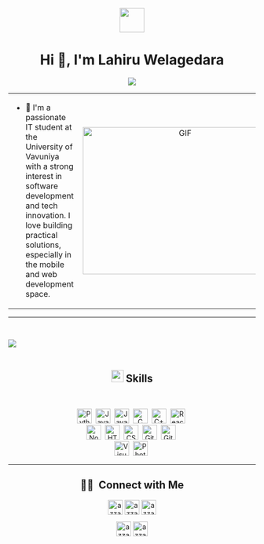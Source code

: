  <p align="center"><picture align="center"><img align="center" src = "https://github.com/7oSkaaa/7oSkaaa/blob/main/Images/about_me.gif?raw=true" width = 50px></picture></p>
<h1 align="center">Hi 👋, I'm Lahiru Welagedara</h1>
<p align="center">
  <a href="https://github.com/DenverCoder1/readme-typing-svg"><img src="https://readme-typing-svg.herokuapp.com?font=Time+New+Roman&amp;color=cyan&amp;size=25&amp;center=true&amp;vCenter=true&amp;width=600&amp;height=100&amp;lines=University_of_Vavuniya_Undergraduate;Newbie;Active_Learner/Researcher;Love_to_learn_new_stuffs..<3"></a>
</p>
<table align="center">
<tr border="none">
<td width="50%" align="left">
  

- 📝 I'm a passionate IT student at the University of Vavuniya with a strong interest in software development and tech innovation. I love building practical solutions, especially in the mobile and web development space.
</td>
<td width="50%" align="center">

 <img align="right" top="500" height="300" width="400" alt="GIF" src="https://media.giphy.com/media/SWoSkN6DxTszqIKEqv/giphy.gif">
  
  </td>

</tr>
</table>

<hr>
<p><br></p>
<p><img src="https://user-images.githubusercontent.com/73097560/115834477-dbab4500-a447-11eb-908a-139a6edaec5c.gif"><br><br></p>
<h2 align="center" id="-skills"><img src="https://media2.giphy.com/media/QssGEmpkyEOhBCb7e1/giphy.gif?cid=ecf05e47a0n3gi1bfqntqmob8g9aid1oyj2wr3ds3mg700bl&amp;rid=giphy.gif" width="25"><b> Skills</b></h2>
<br>
<p align="center">
</p>
<p align="center">
<img src="https://img.shields.io/badge/-Python-05122A?style=flat&amp;logo=python" alt="Python" height="30">&nbsp;
<img src="https://img.shields.io/badge/-JavaScript-05122A?style=flat&amp;logo=javascript" alt="JavaScript"height="30">&nbsp;
<img src="https://img.shields.io/badge/-Java-05122A?style=flat&amp;logo=Java&amp;logoColor=FFA518" alt="Java"height="30">&nbsp;
<img src="https://img.shields.io/badge/-C-05122A?style=flat&amp;logo=C&amp;logoColor=A8B9CC" alt="C"height="30">&nbsp;
<img src="https://img.shields.io/badge/-C++-05122A?style=flat&amp;logo=C%2B%2B&amp;logoColor=00599C" alt="C++"height="30">&nbsp;
<img src="https://img.shields.io/badge/-React-05122A?style=flat&amp;logo=react" alt="React"height="30">&nbsp;<br>
<img src="https://img.shields.io/badge/-Node.js-05122A?style=flat&amp;logo=node.js" alt="Node.js"height="30">&nbsp;
<img src="https://img.shields.io/badge/-HTML-05122A?style=flat&amp;logo=HTML5" alt="HTML"height="30">&nbsp;
<img src="https://img.shields.io/badge/-CSS-05122A?style=flat&amp;logo=CSS3&amp;logoColor=1572B6" alt="CSS"height="30">&nbsp;
<img src="https://img.shields.io/badge/-Git-05122A?style=flat&amp;logo=git" alt="Git"height="30">&nbsp;
<img src="https://img.shields.io/badge/-GitHub-05122A?style=flat&amp;logo=github" alt="GitHub"height="30">&nbsp;<br>
<img src="https://img.shields.io/badge/-Visual%20Studio%20Code-05122A?style=flat&amp;logo=visual-studio-code&amp;logoColor=007ACC" alt="Visual Studio Code"height="30">&nbsp;
<img src="https://img.shields.io/badge/-Photoshop-05122A?style=flat&amp;logo=adobe-photoshop" alt="Photoshop"height="30">&nbsp;
<br> 
<hr>


<h2 align="center" id="-connect-with-me">🤝🏻 &nbsp;Connect with Me</h2>
<p align="center">
<a href="www.linkedin.com/in/lahiru-welagedara-532a792a8" target="blank"><img align="center" src="https://img.shields.io/badge/linkedin-%231DA1F2.svg?style=for-the-badge&amp;logo=linkedin&amp;logoColor=white" alt="azzar" height="30"></a>
      <a href="(https://www.facebook.com/share/1EEKNXULqd/)" target="blank"><img align="center" src="https://img.shields.io/badge/facebook-4267B2.svg?style=for-the-badge&amp;logo=facebook&amp;logoColor=white" alt="azzar" height="30"></a>
      <a href="mailto:lswelagedara2001@gmail.com" target="blank"><img align="center" src="https://img.shields.io/badge/gmail-EA4335.svg?style=for-the-badge&amp;logo=gmail&amp;logoColor=white" alt="azzar" height="30"></a>
    </p>
  <p align="center">
      <a href="https://www.instagram.com/lahiru_welagedara_?igsh=Nmtwb3lvMGRzbnNv" target="blank"><img align="center" src="https://img.shields.io/badge/instagram-%23E4405F.svg?style=for-the-badge&amp;logo=Instagram&amp;logoColor=white" alt="azzar" height="30"></a>
      <a href="https://wa.me/+94767759319" target="blank"><img align="center" src="https://img.shields.io/badge/whatsapp-4B7F1.svg?style=for-the-badge&amp;logo=whatsapp&amp;logoColor=white" alt="azzar" height="30"></a>
      <br>
